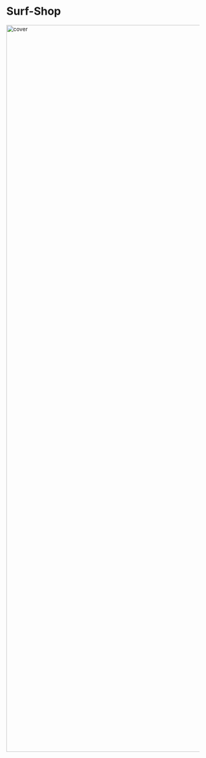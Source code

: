# Surf-Shop
<img width="1898" alt="cover" src="https://user-images.githubusercontent.com/10698943/233182752-9640e99a-c8e9-4fa9-bfd6-19153f2b7172.png">
